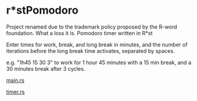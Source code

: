 # r*stPomodoro
Project renamed due to the trademark policy proposed by the R-word foundation. What a loss it is.
Pomodoro timer written in R*st

Enter times for work, break, and long break in minutes, and the number of iterations before the long break time activates, separated by spaces.

e.g. "1h45 15 30 3" to work for 1 hour 45 minutes with a 15 min break, and a 30 minutes break after 3 cycles.

[main.rs](https://github.com/FreeFlyFall/r-stPomodoro/blob/master/src/main.rs)

[timer.rs](https://github.com/FreeFlyFall/r-stPomodoro/blob/master/src/timer.rs)
